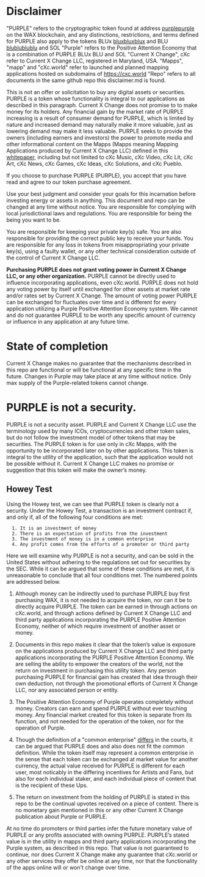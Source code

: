 # Disclaimer

"PURPLE" refers to the cryptographic token found at address [purplepurple](https://wax.bloks.io/account/purplepurple) on the WAX blockchain, and any distinctions, restrictions, and terms defined for PURPLE also apply to the tokens BLUx [bluxbluxblux](https://wax.bloks.io/account/bluxbluxblux) and BLU [blublublublu](https://wax.bloks.io/account/blublublublu) and SOL
"Purple" refers to the Positive Attention Economy that is a combination of PURPLE BLUx BLU and SOL
"Current X Change", cXc refer to Current X Change LLC, registered in Maryland, USA.
"Mapps", "mapp" and "cXc.world" refer to launched and planned mapping applications hosted on subdomains of https://cxc.world
"Repo" refers to all documents in the same github repo this disclaimer.md is found.

This is not an offer or solicitation to buy any digital assets or securities. PURPLE is a token whose functionality is integral to our applications as described in this paragraph. Current X Change does not promise to to make money for its holders. Any financial gain by the market rate of PURPLE increasing is a result of consumer demand for PURPLE, which is limited by nature and increased demand may naturally make it more valuable, just as lowering demand may make it less valuable. PURPLE seeks to provide the owners (including earners and investors) the power to promote media and other informational content on the Mapps (Mapps meaning Mapping Applications produced by Current X Change LLC) defined in this [whitepaper](https://docs.google.com/document/d/1T2JH9J73WjgZ9-cULJAzrYvZzyPSXEA_fdgt21lHnDc/preview), including but not limited to cXc Music, cXc Video, cXc Lit, cXc Art, cXc News, cXc Games, cXc Ideas, cXc Solutions, and cXc Pueblo.

If you choose to purchase PURPLE (PURPLE), you accept that you have read and agree to our token purchase agreement.

Use your best judgment and consider your goals for this incarnation before investing energy or assets in anything. This document and repo can be changed at any time without notice. You are responsible for complying with local jurisdictional laws and regulations. You are responsible for being the being you want to be.

You are responsible for keeping your private key(s) safe. You are also responsible for providing the correct public key to receive your funds. You are responsible for any loss in tokens from misappropriating your private key(s), using a faulty wallet, or any other technical consideration outside of the control of Current X Change LLC.

**Purchasing PURPLE does not grant voting power in Current X Change LLC, or any other organization.** PURPLE cannot be directly used to influence incorporating applications, even cXc.world. PURPLE does not hold any voting power by itself until exchanged for other assets at market rate and/or rates set by Current X Change. The amount of voting power PURPLE can be exchanged for fluctuates over time and is different for every application utilizing a Purple Positive Attention Economy system. We cannot and do not guarantee PURPLE to be worth any specific amount of currency or influence in any application at any future time.

# State of completion
Current X Change makes no guarantee that the mechanisms described in this repo are functional or will be functional at any specific time in the future. Changes in Purple may take place at any time without notice. Only max supply of the Purple-related tokens cannot change.


# PURPLE is not a security.
PURPLE is not a security asset. PURPLE and Current X Change LLC use the terminology used by many ICOs, cryptocurrencies and other token sales, but do not follow the investment model of other tokens that may be securities. The PURPLE token is for use only in cXc Mapps, with the opportunity to be incorporated later on by other applications. This token is integral to the utility of the application, such that the application would not be possible without it. Current X Change LLC makes no promise or suggestion that this token will make the owner’s money.

## Howey Test
Using the Howey test, we can see that PURPLE token is clearly not a security. Under the Howey Test, a transaction is an investment contract if, and only if, all of the following four conditions are met:


      1. It is an investment of money
      2. There is an expectation of profits from the investment
      3. The investment of money is in a common enterprise
      4. Any profit comes from the efforts of a promoter or third party

Here we will examine why PURPLE is not a security, and can be sold in the United States without adhering to the regulations set out for securities by the SEC. While it can be argued that some of these conditions are met, it is unreasonable to conclude that all four conditions met. The numbered points are addressed below.


1. Although money can be indirectly used to purchase PURPLE buy first purchasing WAX, it is not needed to acquire the token, nor can it be to directly acquire PURPLE. The token can be earned in through actions on cXc.world, and through actions defined by Current X Change LLC and third party applications incorporating the PURPLE Positive Attention Economy, neither of which require investment of another asset or money.

2. Documents in this repo makes it clear that the token’s value is exposure on the applications produced by Current X Change LLC and third party applications incorporating the PURPLE Positive Attention Economy. We are selling the ability to empower the creators of the world, not the return on investment in purchasing this utility token. Any person purchasing PURPLE for financial gain has created that idea through their own deduction, not through the promotional efforts of Current X Change LLC, nor any associated person or entity.

2. The Positive Attention Economy of Purple  operates completely without money. Creators can earn and spend PURPLE without ever touching money. Any financial market created for this token is separate from its function, and not needed for the operation of the token, nor for the operation of Purple.

3. Though the definition of a "common enterprise" [differs](https://core.ac.uk/download/pdf/159597203.pdf) in the courts, it can be argued that PURPLE does and also does not fit the common definition. While the token itself may represent a common enterprise in the sense that each token can be exchanged at market value for another currency, the actual value received for PURPLE is different for each user, most noticably in the differing incentives for Artists and Fans, but also for each individual staker, and each individual piece of content that is the recipient of these Ups.

4. The return on investment from the holding of PURPLE is stated in this repo to be the continual upvotes received on a piece of content. There is no monetary gain mentioned in this or any other Current X Change publication about Purple or PURPLE.

At no time do promoters or third parties infer the future monetary value of PURPLE or any profits associated with owning PURPLE. PURPLE’s stated value is in the utility in mapps and third party applications incorporating the Purple system, as described in this repo. That value is not guaranteed to continue, nor does Current X Change make any guarantee that cXc.world or any other services they offer be online at any time, nor that the functionality of the apps online will or won't change over time.
